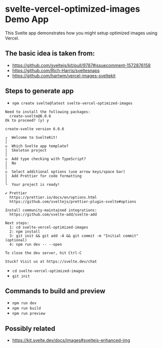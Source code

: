 # svelte-vercel-optimized-images Demo App

This Svelte app demonstrates how you might setup optimized images using Vercel.

## The basic idea is taken from:

- https://github.com/sveltejs/kit/pull/9787#issuecomment-1572876158
- https://github.com/Rich-Harris/sveltesnaps
- https://github.com/hartwm/vercel-images-sveltekit

## Steps to generate app

- `npm create svelte@latest svelte-vercel-optimized-images`

```
Need to install the following packages:
  create-svelte@6.0.6
Ok to proceed? (y) y

create-svelte version 6.0.6

┌  Welcome to SvelteKit!
│
◇  Which Svelte app template?
│  Skeleton project
│
◇  Add type checking with TypeScript?
│  No
│
◇  Select additional options (use arrow keys/space bar)
│  Add Prettier for code formatting
│
└  Your project is ready!

✔ Prettier
  https://prettier.io/docs/en/options.html
  https://github.com/sveltejs/prettier-plugin-svelte#options

Install community-maintained integrations:
  https://github.com/svelte-add/svelte-add

Next steps:
  1: cd svelte-vercel-optimized-images
  2: npm install
  3: git init && git add -A && git commit -m "Initial commit" (optional)
  4: npm run dev -- --open

To close the dev server, hit Ctrl-C

Stuck? Visit us at https://svelte.dev/chat
```

- `cd svelte-vercel-optimized-images`
- `git init`

## Commands to build and preview

- `npm run dev`
- `npm run build`
- `npm run preview`

## Possibly related

- https://kit.svelte.dev/docs/images#sveltejs-enhanced-img

